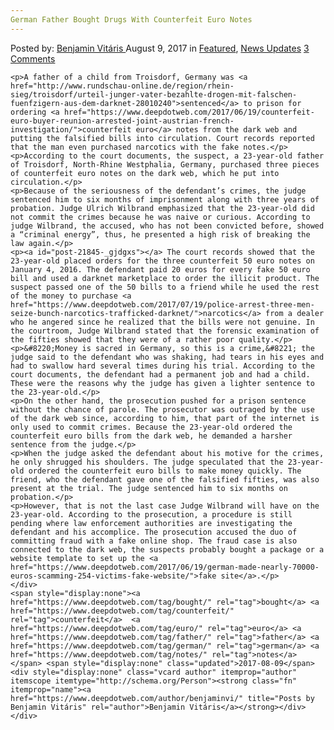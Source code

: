 ```yaml
---
German Father Bought Drugs With Counterfeit Euro Notes
---
```

<article class="post-listing post-21845 post type-post status-publish format-standard has-post-thumbnail hentry 
 tag-bought tag-counterfeit tag-euro tag-father tag-german tag-notes">
    <div class="post-inner">
        <span>Posted by: <a href="https://www.deepdotweb.com/author/benjaminvi/" title="">Benjamin Vitáris </a></span>
    <span>August 9, 2017</span>
    <span>in <a href="https://www.deepdotweb.com/category/deepdot-news/" rel="category tag">Featured</a>, <a href="https://www.deepdotweb.com/category/news-updates/" rel="category tag">News Updates</a></span>
    <span><a href="https://www.deepdotweb.com/2017/08/09/german-father-bought-drugs-counterfeit-euro-notes/#comments">3 Comments</a></span>
    </p>
    <div class="clear"></div>
    
    <p>A father of a child from Troisdorf, Germany was <a href="http://www.rundschau-online.de/region/rhein-sieg/troisdorf/urteil-junger-vater-bezahlte-drogen-mit-falschen-fuenfzigern-aus-dem-darknet-28010240">sentenced</a> to prison for ordering <a href="https://www.deepdotweb.com/2017/06/19/counterfeit-euro-buyer-reunion-arrested-joint-austrian-french-investigation/">counterfeit euro</a> notes from the dark web and putting the falsified bills into circulation. Court records reported that the man even purchased narcotics with the fake notes.</p>
    <p>According to the court documents, the suspect, a 23-year-old father of Troisdorf, North-Rhine Westphalia, Germany, purchased three pieces of counterfeit euro notes on the dark web, which he put into circulation.</p>
    <p>Because of the seriousness of the defendant’s crimes, the judge sentenced him to six months of imprisonment along with three years of probation. Judge Ulrich Wilbrand emphasized that the 23-year-old did not commit the crimes because he was naive or curious. According to judge Wilbrand, the accused, who has not been convicted before, showed a “criminal energy”, thus, he presented a high risk of breaking the law again.</p>
    <p><a id="post-21845-_gjdgxs"></a> The court records showed that the 23-year-old placed orders for the three counterfeit 50 euro notes on January 4, 2016. The defendant paid 20 euros for every fake 50 euro bill and used a darknet marketplace to order the illicit product. The suspect passed one of the 50 bills to a friend while he used the rest of the money to purchase <a href="https://www.deepdotweb.com/2017/07/19/police-arrest-three-men-seize-bunch-narcotics-trafficked-darknet/">narcotics</a> from a dealer who he angered since he realized that the bills were not genuine. In the courtroom, Judge Wilbrand stated that the forensic examination of the fifties showed that they were of a rather poor quality.</p>
    <p>&#8220;Money is sacred in Germany, so this is a crime,&#8221; the judge said to the defendant who was shaking, had tears in his eyes and had to swallow hard several times during his trial. According to the court documents, the defendant had a permanent job and had a child. These were the reasons why the judge has given a lighter sentence to the 23-year-old.</p>
    <p>On the other hand, the prosecution pushed for a prison sentence without the chance of parole. The prosecutor was outraged by the use of the dark web since, according to him, that part of the internet is only used to commit crimes. Because the 23-year-old ordered the counterfeit euro bills from the dark web, he demanded a harsher sentence from the judge.</p>
    <p>When the judge asked the defendant about his motive for the crimes, he only shrugged his shoulders. The judge speculated that the 23-year-old ordered the counterfeit euro bills to make money quickly. The friend, who the defendant gave one of the falsified fifties, was also present at the trial. The judge sentenced him to six months on probation.</p>
    <p>However, that is not the last case Judge Wilbrand will have on the 23-year-old. According to the prosecution, a procedure is still pending where law enforcement authorities are investigating the defendant and his accomplice. The prosecution accused the duo of committing fraud with a fake online shop. The fraud case is also connected to the dark web, the suspects probably bought a package or a website template to set up the <a href="https://www.deepdotweb.com/2017/06/19/german-made-nearly-70000-euros-scamming-254-victims-fake-website/">fake site</a>.</p>
    </div>
    <span style="display:none"><a href="https://www.deepdotweb.com/tag/bought/" rel="tag">bought</a> <a href="https://www.deepdotweb.com/tag/counterfeit/" rel="tag">counterfeit</a>  <a href="https://www.deepdotweb.com/tag/euro/" rel="tag">euro</a> <a href="https://www.deepdotweb.com/tag/father/" rel="tag">father</a> <a href="https://www.deepdotweb.com/tag/german/" rel="tag">german</a> <a href="https://www.deepdotweb.com/tag/notes/" rel="tag">notes</a></span> <span style="display:none" class="updated">2017-08-09</span>
    <div style="display:none" class="vcard author" itemprop="author" itemscope itemtype="http://schema.org/Person"><strong class="fn" itemprop="name"><a href="https://www.deepdotweb.com/author/benjaminvi/" title="Posts by Benjamin Vitáris" rel="author">Benjamin Vitáris</a></strong></div>
    </div>
</article>

